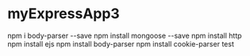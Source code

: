 # myExpressApp3
 npm i body-parser --save 
 npm install mongoose --save
 npm install http
 npm install ejs 
 npm install body-parser
 npm install cookie-parser
 test
